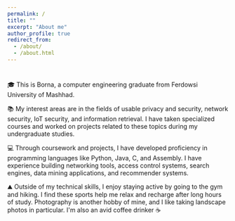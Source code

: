 ```yaml
---
permalink: /
title: ""
excerpt: "About me"
author_profile: true
redirect_from: 
  - /about/
  - /about.html
---
```


<style>
  .typewriter {
  font-family: monospace;
  font-weight: bold;
  animation: typing 3s steps(30, end) 1s 1 normal both, blinking-cursor .5s step-end infinite;
}
</style>


<h1 class="typewriter"></h1>


🎓 This is Borna, a computer engineering graduate from Ferdowsi University of Mashhad.

📚 My interest areas are in the fields of usable privacy and security, network security, IoT security, and information retrieval. I have taken specialized courses and worked on projects related to these topics during my undergraduate studies.

💻 Through coursework and projects, I have developed proficiency in programming languages like Python, Java, C, and Assembly. I have experience building networking tools, access control systems, search engines, data mining applications, and recommender systems.

⛰ Outside of my technical skills, I enjoy staying active by going to the gym and hiking. I find these sports help me relax and recharge after long hours of study. Photography is another hobby of mine, and I like taking landscape photos in particular. I'm also an avid coffee drinker ☕


<script>
  var typewriter = document.querySelector(".typewriter");
  var text = "Hello world.";
  var i = 0;

  function type() {
    if (i < text.length) {
      typewriter.innerHTML += text[i];
      i++;
      setTimeout(type, 200);
    }
  }

  type();
</script>